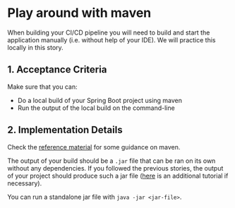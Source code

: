 # Play around with maven

When building your CI/CD pipeline you will need to build and start the application manually (i.e. without help of your IDE). We will practice this locally in this story.

## 1. Acceptance Criteria

Make sure that you can:
* Do a local build of your Spring Boot project using maven
* Run the output of the local build on the command-line

## 2. Implementation Details

Check the [reference material](<./../../../../reference/cicd/maven/1 - maven.md>) for some guidance on maven.

The output of your build should be a `.jar` file that can be ran on its own without any dependencies. If you followed the previous stories, the output of your project should produce such a jar file ([here](https://www.javadevjournal.com/spring-boot/spring-boot-standalone-application/) is an additional tutorial if necessary).

You can run a standalone jar file with `java -jar <jar-file>`.